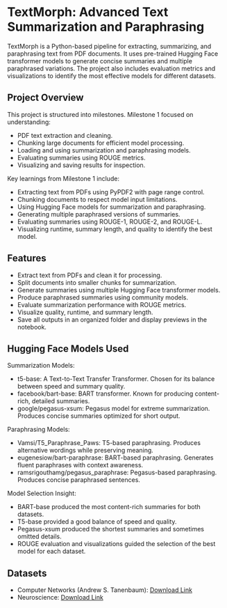 # TextMorph: Advanced Text Summarization and Paraphrasing

TextMorph is a Python-based pipeline for extracting, summarizing, and paraphrasing text from PDF documents. It uses pre-trained Hugging Face transformer models to generate concise summaries and multiple paraphrased variations. The project also includes evaluation metrics and visualizations to identify the most effective models for different datasets.

## Project Overview

This project is structured into milestones. Milestone 1 focused on understanding:

- PDF text extraction and cleaning.
- Chunking large documents for efficient model processing.
- Loading and using summarization and paraphrasing models.
- Evaluating summaries using ROUGE metrics.
- Visualizing and saving results for inspection.

Key learnings from Milestone 1 include:

- Extracting text from PDFs using PyPDF2 with page range control.
- Chunking documents to respect model input limitations.
- Using Hugging Face models for summarization and paraphrasing.
- Generating multiple paraphrased versions of summaries.
- Evaluating summaries using ROUGE-1, ROUGE-2, and ROUGE-L.
- Visualizing runtime, summary length, and quality to identify the best model.

## Features

- Extract text from PDFs and clean it for processing.
- Split documents into smaller chunks for summarization.
- Generate summaries using multiple Hugging Face transformer models.
- Produce paraphrased summaries using community models.
- Evaluate summarization performance with ROUGE metrics.
- Visualize quality, runtime, and summary length.
- Save all outputs in an organized folder and display previews in the notebook.

## Hugging Face Models Used

Summarization Models:

- t5-base: A Text-to-Text Transfer Transformer. Chosen for its balance between speed and summary quality.
- facebook/bart-base: BART transformer. Known for producing content-rich, detailed summaries.
- google/pegasus-xsum: Pegasus model for extreme summarization. Produces concise summaries optimized for short output.

Paraphrasing Models:

- Vamsi/T5_Paraphrase_Paws: T5-based paraphrasing. Produces alternative wordings while preserving meaning.
- eugenesiow/bart-paraphrase: BART-based paraphrasing. Generates fluent paraphrases with context awareness.
- ramsrigouthamg/pegasus_paraphrase: Pegasus-based paraphrasing. Produces concise paraphrased sentences.

Model Selection Insight:

- BART-base produced the most content-rich summaries for both datasets.
- T5-base provided a good balance of speed and quality.
- Pegasus-xsum produced the shortest summaries and sometimes omitted details.
- ROUGE evaluation and visualizations guided the selection of the best model for each dataset.

## Datasets

- Computer Networks (Andrew S. Tanenbaum): [Download Link](https://drive.google.com/file/d/1lLUYb5dpVBb-fh82nGR9FJhDcud1ZdzC/view?usp=sharing)
- Neuroscience: [Download Link](https://drive.google.com/file/d/1jeJ3hdS_0rkKlWgbycCDHDQb3Tk0vLf7/view?usp=sharing)







